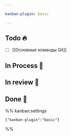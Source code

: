 ```yaml
---

kanban-plugin: basic

---
```


## Todo 🔥

- [ ] [[Основные команды Git]]


## In Process 🍉



## In review 🥇



## Done 🤽





%% kanban:settings
```
{"kanban-plugin":"basic"}
```
%%